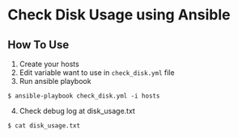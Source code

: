 # Check Disk Usage using Ansible

## How To Use
1. Create your hosts
2. Edit variable want to use in `check_disk.yml` file
3. Run ansible playbook
```
$ ansible-playbook check_disk.yml -i hosts
```

4. Check debug log at disk_usage.txt
```
$ cat disk_usage.txt
``` 
